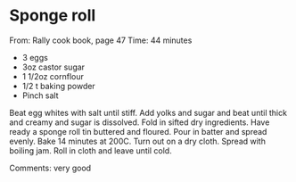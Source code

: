 # Sponge roll
From: Rally cook book, page 47
Time: 44 minutes

* 3 eggs
* 3oz castor sugar
* 1 1/2oz cornflour
* 1/2 t baking powder
* Pinch salt

Beat egg whites with salt until stiff.  Add yolks and sugar and beat until thick and creamy and sugar is dissolved.  Fold in sifted dry ingredients.  Have ready a sponge roll tin buttered and floured.  Pour in batter and spread evenly.  Bake 14 minutes at 200C.  Turn out on a dry cloth.  Spread with boiling jam.  Roll in cloth and leave until cold.

Comments: very good


